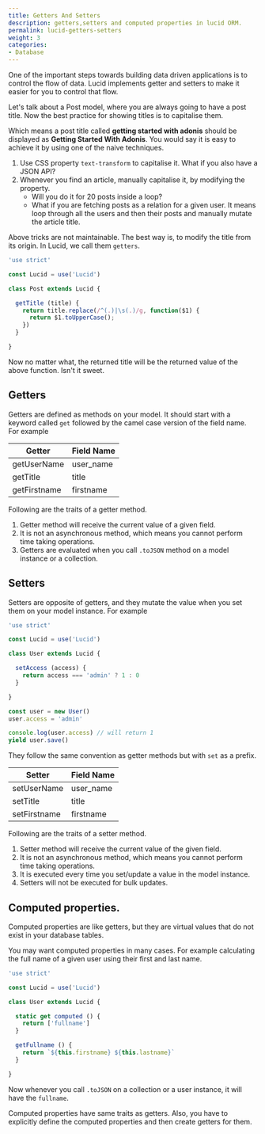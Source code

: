 ```yaml
---
title: Getters And Setters
description: getters,setters and computed properties in lucid ORM.
permalink: lucid-getters-setters
weight: 3
categories:
- Database
---
```


One of the important steps towards building data driven applications is to control the flow of data. Lucid implements getter and setters to make it easier for you to control that flow.

Let's talk about a Post model, where you are always going to have a post title. Now the best practice for showing titles is to capitalise them.

Which means a post title called **getting started with adonis** should be displayed as **Getting Started With Adonis**. You would say it is easy to achieve it by using one of the naive techniques.

1. Use CSS property `text-transform` to capitalise it. What if you also have a JSON API?
2. Whenever you find an article, manually capitalise it, by modifying the property.
    - Will you do it for 20 posts inside a loop?
    - What if you are fetching posts as a relation for a given user. It means loop through all the users and then their posts and manually mutate the article title.

Above tricks are not maintainable. The best way is, to modify the title from its origin. In Lucid, we call them `getters`.

```javascript
'use strict'

const Lucid = use('Lucid')

class Post extends Lucid {

  getTitle (title) {
    return title.replace(/^(.)|\s(.)/g, function($1) {
      return $1.toUpperCase();
    })
  }

}
```

Now no matter what, the returned title will be the returned value of the above function. Isn't it sweet.

## Getters

Getters are defined as methods on your model. It should start with a keyword called `get` followed by the camel case version of the field name. For example

| Getter | Field Name |
|--------|--------|
getUserName | user_name
getTitle | title
getFirstname | firstname

Following are the traits of a getter method.

1. Getter method will receive the current value of a given field.
2. It is not an asynchronous method, which means you cannot perform time taking operations.
3. Getters are evaluated when you call `.toJSON` method on a model instance or a collection.

## Setters

Setters are opposite of getters, and they mutate the value when you set them on your model instance. For example

```javascript
'use strict'

const Lucid = use('Lucid')

class User extends Lucid {

  setAccess (access) {
    return access === 'admin' ? 1 : 0
  }

}

const user = new User()
user.access = 'admin'

console.log(user.access) // will return 1
yield user.save()
```

They follow the same convention as getter methods but with `set` as a prefix.


| Setter | Field Name |
|--------|--------|
setUserName | user_name
setTitle | title
setFirstname | firstname


Following are the traits of a setter method.

1. Setter method will receive the current value of the given field.
2. It is not an asynchronous method, which means you cannot perform time taking operations.
3. It is executed every time you set/update a value in the model instance.
4. Setters will not be executed for bulk updates.


## Computed properties.

Computed properties are like getters, but they are virtual values that do not exist in your database tables.

You may want computed properties in many cases. For example calculating the full name of a given user using their first and last name.

```javascript
'use strict'

const Lucid = use('Lucid')

class User extends Lucid {

  static get computed () {
    return ['fullname']
  }

  getFullname () {
    return `${this.firstname} ${this.lastname}`
  }

}
```

Now whenever you call `.toJSON` on a collection or a user instance, it will have the `fullname`.

Computed properties have same traits as getters. Also, you have to explicitly define the computed properties and then create getters for them.